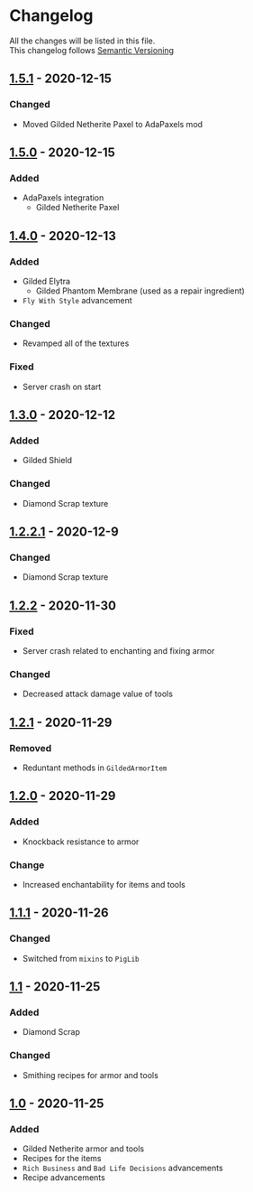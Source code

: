 # Changelog
All the changes will be listed in this file.  
This changelog follows [Semantic Versioning](https://semver.org/)

## [1.5.1](https://github.com/scaldings/gilded-netherite-fabric/releases/tag/1.5.1) - 2020-12-15
### Changed
- Moved Gilded Netherite Paxel to AdaPaxels mod

## [1.5.0](https://github.com/scaldings/gilded-netherite-fabric/releases/tag/1.5.0) - 2020-12-15
### Added
- AdaPaxels integration
  - Gilded Netherite Paxel

## [1.4.0](https://github.com/scaldings/gilded-netherite-fabric/releases/tag/1.4.0) - 2020-12-13
### Added
- Gilded Elytra
  - Gilded Phantom Membrane (used as a repair ingredient)
- `Fly With Style` advancement
### Changed
- Revamped all of the textures
### Fixed
- Server crash on start

## [1.3.0](https://github.com/scaldings/gilded-netherite-fabric/releases/tag/1.3.0) - 2020-12-12
### Added
- Gilded Shield
### Changed 
- Diamond Scrap texture

## [1.2.2.1](https://github.com/scaldings/gilded-netherite-fabric/releases/tag/1.2.2.1) - 2020-12-9
### Changed
- Diamond Scrap texture

## [1.2.2](https://github.com/scaldings/gilded-netherite-fabric/releases/tag/1.2.2) - 2020-11-30
### Fixed
- Server crash related to enchanting and fixing armor
### Changed
- Decreased attack damage value of tools

## [1.2.1](https://github.com/scaldings/gilded-netherite-fabric/releases/tag/1.2.1) - 2020-11-29
### Removed
- Reduntant methods in `GildedArmorItem`

## [1.2.0](https://github.com/scaldings/gilded-netherite-fabric/releases/tag/1.2.0) - 2020-11-29
### Added  
- Knockback resistance to armor
### Change
- Increased enchantability for items and tools

## [1.1.1](https://github.com/scaldings/gilded-netherite-fabric/releases/tag/1.1.1) - 2020-11-26  
### Changed
- Switched from `mixins` to `PigLib`

## [1.1](https://github.com/scaldings/gilded-netherite-fabric/releases/tag/1.1) - 2020-11-25
### Added
- Diamond Scrap
### Changed
- Smithing recipes for armor and tools

## [1.0](https://github.com/scaldings/gilded-netherite-fabric/releases/tag/1.0) - 2020-11-25
### Added
- Gilded Netherite armor and tools
- Recipes for the items
- `Rich Business` and `Bad Life Decisions` advancements
- Recipe advancements
